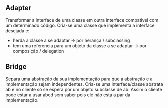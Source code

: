 ## Adapter ##
Transformar a interface de uma classe em outra interface compativel com um determinado código.
Cria-se uma classe que implementa a interface desejada e:
  - herda a classe a se adaptar -> por herança / subclassing
  - tem uma referencia para um objeto da classe a se adaptar -> por composição / delegation

## Bridge ##
Separa uma abstração da sua implementação para que a abstração e a implementação sejam independentes.
Cria-se uma interface/classe abstrata ab e no cliente só se espera por um objeto subclasse de ab. Assim o cliente pode estar a usar abcd sem saber pois ele 
não está a par da implementação.